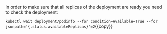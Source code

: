 In order to make sure that all replicas of the deployment are ready
you need to check the deployment:

`kubectl wait deployment/podinfo --for condition=Available=True --for jsonpath='{.status.availableReplicas}'=2`{{copy}}